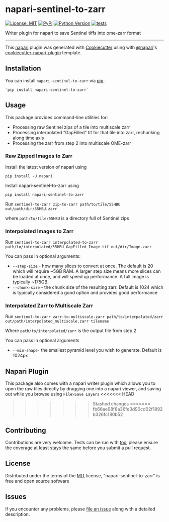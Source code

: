 # napari-sentinel-to-zarr

[![License: MIT](https://img.shields.io/badge/License-MIT-yellow.svg)](https://opensource.org/licenses/MIT)
[![PyPI](https://img.shields.io/pypi/v/napari-sentinel-to-zarr.svg?color=green)](https://pypi.org/project/napari-sentinel-to-zarr)
[![Python Version](https://img.shields.io/pypi/pyversions/napari-sentinel-to-zarr.svg?color=green)](https://python.org)
[![tests](https://github.com/DragaDoncila/napari-sentinel-to-zarr/workflows/tests/badge.svg)](https://github.com/DragaDoncila/napari-sentinel-to-zarr/actions)
<!-- [![codecov](https://codecov.io/gh/DragaDoncila/napari-sentinel-to-zarr/branch/master/graph/badge.svg)](https://codecov.io/gh/DragaDoncila/napari-sentinel-to-zarr) -->

Writer plugin for napari to save Sentinel tiffs into ome-zarr format

----------------------------------

This [napari] plugin was generated with [Cookiecutter] using with [@napari]'s [cookiecutter-napari-plugin] template.

<!--
Don't miss the full getting started guide to set up your new package:
https://github.com/napari/cookiecutter-napari-plugin#getting-started

and review the napari docs for plugin developers:
https://napari.org/docs/plugins/index.html
-->

## Installation

You can install `napari-sentinel-to-zarr` via [pip]:

    `pip install napari-sentinel-to-zarr`


## Usage
This package provides command-line utilities for:
- Processing raw Sentinel zips of a tile into multiscale zarr
- Processing interpolated “GapFilled” tif for that tile into zarr, rechunking along time axis
- Processing the zarr from step 2 into multiscale OME-zarr


### Raw Zipped Images to Zarr
Install the latest version of napari using

`pip install -U napari`

Install napari-sentinel-to-zarr using 

`pip install napari-sentinel-to-zarr`

Run `sentinel-to-zarr zip-to-zarr path/to/tile/55HBU out/path/dir/55HBU.zarr`

where `path/to/tile/55HBU` is a directory full of Sentinel zips

### Interpolated Images to Zarr
Run `sentinel-to-zarr interpolated-to-zarr path/to/interpolated/55HBU_GapFilled_Image.tif out/dir/Image.zarr`

You can pass in optional arguments:
- `--step-size` - how many slices to convert at once. The default is 20 which will require ~5GB RAM. A larger step size means more slices can be loaded at once, and will speed up performance. A full image is typically ~175GB.
- `--chunk-size` - the chunk size of the resulting zarr. Default is 1024 which is typically considered a good option and provides good performance


### Interpolated Zarr to Multiscale Zarr
Run `sentinel-to-zarr zarr-to-multiscale-zarr path/to/interpolated/zarr out/path/interpolated_multiscale.zarr tilename`

Where `path/to/interpolated/zarr` is the output file from step 2

You can pass in optional arguments
- `--min-shape-` the smallest pyramid level you wish to generate. Default is 1024px

## Napari Plugin
This package also comes with a napari writer plugin which allows you to open the raw tiles directly by dragging one into a napari viewer, and saving out while you browse using `File>Save Layers`
<<<<<<< HEAD
>>>>>>> Stashed changes
=======
>>>>>>> fb66ae98f8a36fe3d90cd02f1892b326fc180b52

## Contributing

Contributions are very welcome. Tests can be run with [tox], please ensure
the coverage at least stays the same before you submit a pull request.

## License

Distributed under the terms of the [MIT] license,
"napari-sentinel-to-zarr" is free and open source software

## Issues

If you encounter any problems, please [file an issue] along with a detailed description.

[napari]: https://github.com/napari/napari
[Cookiecutter]: https://github.com/audreyr/cookiecutter
[@napari]: https://github.com/napari
[MIT]: http://opensource.org/licenses/MIT
[BSD-3]: http://opensource.org/licenses/BSD-3-Clause
[GNU GPL v3.0]: http://www.gnu.org/licenses/gpl-3.0.txt
[GNU LGPL v3.0]: http://www.gnu.org/licenses/lgpl-3.0.txt
[Apache Software License 2.0]: http://www.apache.org/licenses/LICENSE-2.0
[Mozilla Public License 2.0]: https://www.mozilla.org/media/MPL/2.0/index.txt
[cookiecutter-napari-plugin]: https://github.com/napari/cookiecutter-napari-plugin
[file an issue]: https://github.com/DragaDoncila/napari-sentinel-to-zarr/issues
[napari]: https://github.com/napari/napari
[tox]: https://tox.readthedocs.io/en/latest/
[pip]: https://pypi.org/project/pip/
[PyPI]: https://pypi.org/